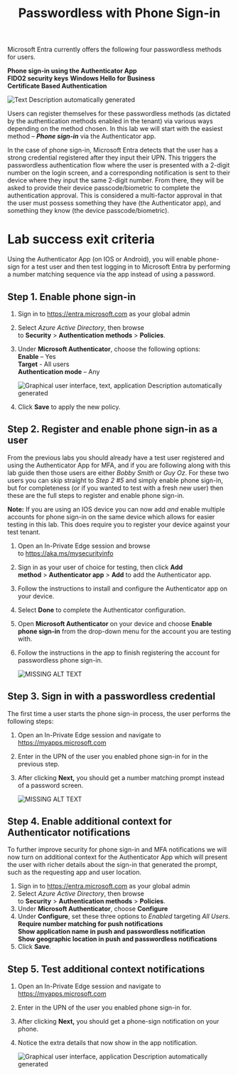 ﻿---
id: pswdlesspsi
title: Passwordless with Phone Sign-in 
sidebar_label: Phone Sign-in
slug: /pswdlesspsi
---

Microsoft Entra currently offers the following four passwordless methods for users.

**Phone sign-in using the Authenticator App**  
**FIDO2 security keys**
**Windows Hello for Business**   
**Certificate Based Authentication**

   ![Text Description automatically generated](img/pswdlesspsi.001.png)

Users can register themselves for these passwordless methods (as dictated by the authentication methods enabled in the tenant) via various ways depending on the method chosen. In this lab we will start with the easiest method – ***Phone sign-in*** via the Authenticator app.

In the case of phone sign-in, Microsoft Entra detects that the user has a strong credential registered after they input their UPN. This triggers the passwordless authentication flow where the user is presented with a 2-digit number on the login screen, and a corresponding notification is sent to their device where they input the same 2-digit number. From there, they will be asked to provide their device passcode/biometric to complete the authentication approval. This is considered a multi-factor approval in that the user must possess something they have (the Authenticator app), and something they know (the device passcode/biometric).

# Lab success exit criteria

Using the Authenticator App (on IOS or Android), you will enable phone-sign for a test user and then test logging in to Microsoft Entra by performing a number matching sequence via the app instead of using a password.

## Step 1. Enable phone sign-in

1. Sign in to <https://entra.microsoft.com> as your global admin
1. Select *Azure Active Directory*, then browse to **Security** > **Authentication methods** > **Policies**.
1. Under **Microsoft Authenticator**, choose the following options:  
   **Enable** – Yes  
   **Target** - All users  
   **Authentication mode** – Any

   ![Graphical user interface, text, application Description automatically generated](img/pswdlesspsi.002.png)

1. Click **Save** to apply the new policy.

## Step 2. Register and enable phone sign-in as a user

From the previous labs you should already have a test user registered and using the Authenticator App for MFA, and if you are following along with this lab guide then those users are either *Bobby Smith* or *Guy Oz*. For these two users you can skip straight to *Step 2 #5* and simply enable phone sign-in, but for completeness (or if you wanted to test with a fresh new user) then these are the full steps to register and enable phone sign-in.

**Note:** If you are using an IOS device you can now add *and* enable multiple accounts for phone sign-in on the same device which allows for easier testing in this lab. This does require you to register your device against your test tenant.

1. Open an In-Private Edge session and browse to <https://aka.ms/mysecurityinfo>
1. Sign in as your user of choice for testing, then click **Add method** > **Authenticator app** > **Add** to add the Authenticator app.
1. Follow the instructions to install and configure the Authenticator app on your device.
1. Select **Done** to complete the Authenticator configuration.
1. Open **Microsoft Authenticator** on your device and choose **Enable phone sign-in** from the drop-down menu for the account you are testing with.
1. Follow the instructions in the app to finish registering the account for passwordless phone sign-in.

   ![MISSING ALT TEXT](img/pswdlesspsi.003.png)

## Step 3. Sign in with a passwordless credential

The first time a user starts the phone sign-in process, the user performs the following steps:

1. Open an In-Private Edge session and navigate to <https://myapps.microsoft.com> 
1. Enter in the UPN of the user you enabled phone sign-in for in the previous step.
1. After clicking **Next,** you should get a number matching prompt instead of a password screen.

   ![MISSING ALT TEXT](img/pswdlesspsi.004.png)

## Step 4. Enable additional context for Authenticator notifications

To further improve security for phone sign-in and MFA notifications we will now turn on additional context for the Authenticator App which will present the user with richer details about the sign-in that generated the prompt, such as the requesting app and user location.

1. Sign in to <https://entra.microsoft.com> as your global admin
1. Select *Azure Active Directory*, then browse to **Security** > **Authentication methods** > **Policies**.
1. Under **Microsoft Authenticator**, choose **Configure**
1. Under **Configure**, set these three options to *Enabled* targeting *All Users*.    
**Require number matching for push notifications**    
**Show application name in push and passwordless notification**   
**Show geographic location in push and passwordless notifications**
1. Click **Save**.

## Step 5. Test additional context notifications

1. Open an In-Private Edge session and navigate to <https://myapps.microsoft.com>
1. Enter in the UPN of the user you enabled phone sign-in for.
1. After clicking **Next,** you should get a phone-sign notification on your phone.
1. Notice the extra details that now show in the app notification.

   ![Graphical user interface, application Description automatically generated](img/pswdlesspsi.005.png)
